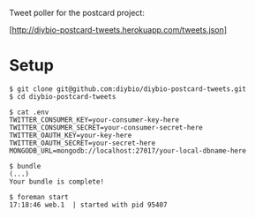 Tweet poller for the postcard project:

[http://diybio-postcard-tweets.herokuapp.com/tweets.json]


Setup
==============

```
$ git clone git@github.com:diybio/diybio-postcard-tweets.git
$ cd diybio-postcard-tweets

$ cat .env
TWITTER_CONSUMER_KEY=your-consumer-key-here
TWITTER_CONSUMER_SECRET=your-consumer-secret-here
TWITTER_OAUTH_KEY=your-key-here
TWITTER_OAUTH_SECRET=your-secret-here
MONGODB_URL=mongodb://localhost:27017/your-local-dbname-here

$ bundle
(...)
Your bundle is complete!

$ foreman start
17:18:46 web.1  | started with pid 95407
```
